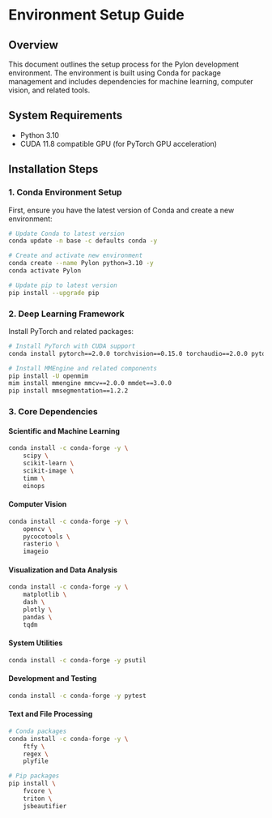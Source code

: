 # Environment Setup Guide

## Overview
This document outlines the setup process for the Pylon development environment. The environment is built using Conda for package management and includes dependencies for machine learning, computer vision, and related tools.

## System Requirements
- Python 3.10
- CUDA 11.8 compatible GPU (for PyTorch GPU acceleration)

## Installation Steps

### 1. Conda Environment Setup
First, ensure you have the latest version of Conda and create a new environment:
```bash
# Update Conda to latest version
conda update -n base -c defaults conda -y

# Create and activate new environment
conda create --name Pylon python=3.10 -y
conda activate Pylon

# Update pip to latest version
pip install --upgrade pip
```

### 2. Deep Learning Framework
Install PyTorch and related packages:
```bash
# Install PyTorch with CUDA support
conda install pytorch==2.0.0 torchvision==0.15.0 torchaudio==2.0.0 pytorch-cuda=11.8 -c pytorch -c nvidia -y

# Install MMEngine and related components
pip install -U openmim
mim install mmengine mmcv==2.0.0 mmdet==3.0.0
pip install mmsegmentation==1.2.2
```

### 3. Core Dependencies

#### Scientific and Machine Learning
```bash
conda install -c conda-forge -y \
    scipy \
    scikit-learn \
    scikit-image \
    timm \
    einops
```

#### Computer Vision
```bash
conda install -c conda-forge -y \
    opencv \
    pycocotools \
    rasterio \
    imageio
```

#### Visualization and Data Analysis
```bash
conda install -c conda-forge -y \
    matplotlib \
    dash \
    plotly \
    pandas \
    tqdm
```

#### System Utilities
```bash
conda install -c conda-forge -y psutil
```

#### Development and Testing
```bash
conda install -c conda-forge -y pytest
```

#### Text and File Processing
```bash
# Conda packages
conda install -c conda-forge -y \
    ftfy \
    regex \
    plyfile

# Pip packages
pip install \
    fvcore \
    triton \
    jsbeautifier
```
